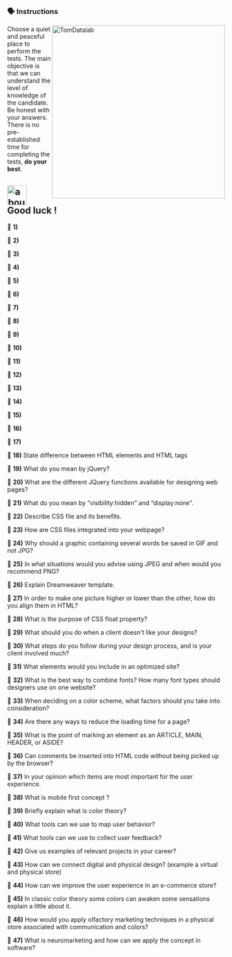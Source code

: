### :speaking_head: Instructions
<img src="https://raw.githubusercontent.com/MicaelliMedeiros/micaellimedeiros/master/image/computer-illustration.png" min-width="400px" max-width="400px" width="400px" align="right" alt="TomDatalab">

<p align="left"> 
  Choose a quiet and peaceful place to perform the tests. The main objective is that we can understand the level of knowledge of the candidate. Be honest with your answers. There is no pre-established time for completing the tests, <strong>do your best</strong>.<br>
</p>

## <img width="45" alt="about" src="https://raw.github.com/elizarov/elizarov/master/about.png"> Good luck !

:blue_book: <strong><b>1)</b></strong>

:blue_book: <strong><b>2)</b></strong> 

:blue_book: <strong><b>3)</b></strong> 

:blue_book: <strong><b>4)</b></strong> 

:blue_book: <strong><b>5)</b></strong> 

:blue_book: <strong><b>6)</b></strong> 

:blue_book: <strong><b>7)</b></strong> 

:blue_book: <strong><b>8)</b></strong> 

:blue_book: <strong><b>9)</b></strong> 

:blue_book: <strong><b>10)</b></strong> 

:blue_book: <strong><b>11)</b></strong> 

:blue_book: <strong><b>12)</b></strong> 

:blue_book: <strong><b>13)</b></strong> 

:blue_book: <strong><b>14)</b></strong> 

:blue_book: <strong><b>15)</b></strong> 

:blue_book: <strong><b>16)</b></strong> 

:blue_book: <strong><b>17)</b></strong> 

:blue_book: <strong><b>18)</b></strong> State difference between HTML elements and HTML tags

:blue_book: <strong><b>19)</b></strong> What do you mean by jQuery?

:blue_book: <strong><b>20)</b></strong> What are the different JQuery functions available for designing web pages?

:blue_book: <strong><b>21)</b></strong> What do you mean by “visibility:hidden” and “display:none”.

:blue_book: <strong><b>22)</b></strong> Describe CSS file and its benefits.

:blue_book: <strong><b>23)</b></strong> How are CSS files integrated into your webpage?

:blue_book: <strong><b>24)</b></strong> Why should a graphic containing several words be saved in GIF and not JPG?

:blue_book: <strong><b>25)</b></strong> In what situations would you advise using JPEG and when would you recommend PNG?

:blue_book: <strong><b>26)</b></strong> Explain Dreamweaver template.

:blue_book: <strong><b>27)</b></strong> In order to make one picture higher or lower than the other, how do you align them in HTML?

:blue_book: <strong><b>28)</b></strong> What is the purpose of CSS float property?

:blue_book: <strong><b>29)</b></strong> What should you do when a client doesn't like your designs?

:blue_book: <strong><b>30)</b></strong> What steps do you follow during your design process, and is your client involved much?

:blue_book: <strong><b>31)</b></strong> What elements would you include in an optimized site?

:blue_book: <strong><b>32)</b></strong> What is the best way to combine fonts? How many font types should designers use on one website?

:blue_book: <strong><b>33)</b></strong> When deciding on a color scheme, what factors should you take into consideration?

:blue_book: <strong><b>34)</b></strong> Are there any ways to reduce the loading time for a page?

:blue_book: <strong><b>35)</b></strong> What is the point of marking an element as an ARTICLE, MAIN, HEADER, or ASIDE?

:blue_book: <strong><b>36)</b></strong> Can comments be inserted into HTML code without being picked up by the browser?

:blue_book: <strong><b>37)</b></strong> In your opinion which items are most important for the user experience.

:blue_book: <strong><b>38)</b></strong> What is mobile first concept ?

:blue_book: <strong><b>39)</b></strong> Briefly explain what is color theory?

:blue_book: <strong><b>40)</b></strong> What tools can we use to map user behavior?

:blue_book: <strong><b>41)</b></strong> What tools can we use to collect user feedback?

:blue_book: <strong><b>42)</b></strong> Give us examples of relevant projects in your career?

:blue_book: <strong><b>43)</b></strong> How can we connect digital and physical design? (example a virtual and physical store)

:blue_book: <strong><b>44)</b></strong> How can we improve the user experience in an e-commerce store?

:blue_book: <strong><b>45)</b></strong> In classic color theory some colors can awaken some sensations explain a little about it.

:blue_book: <strong><b>46)</b></strong> How would you apply olfactory marketing techniques in a physical store associated with communication and colors?

:blue_book: <strong><b>47)</b></strong> What is neuromarketing and how can we apply the concept in software?
